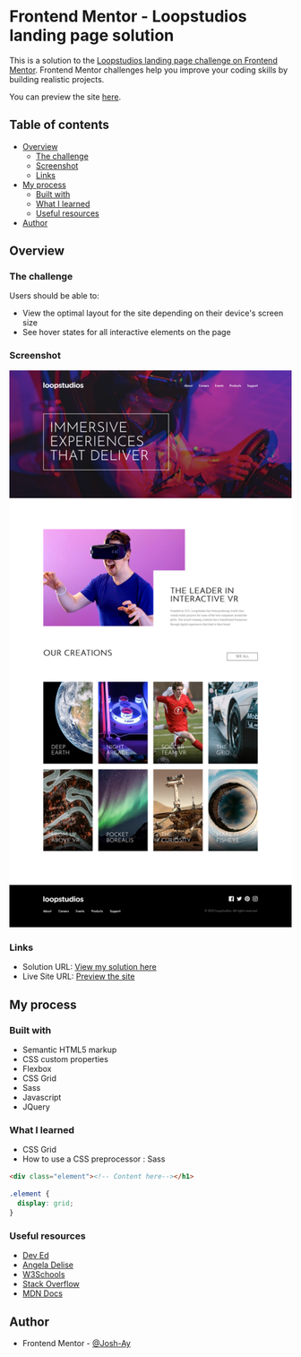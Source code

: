 # Frontend Mentor - Loopstudios landing page solution

This is a solution to the [Loopstudios landing page challenge on Frontend Mentor](https://www.frontendmentor.io/challenges/loopstudios-landing-page-N88J5Onjw). Frontend Mentor challenges help you improve your coding skills by building realistic projects. 

You can preview the site [here](https://josh-ay.github.io/loopstudios-landing-page/).

## Table of contents

- [Overview](#overview)
  - [The challenge](#the-challenge)
  - [Screenshot](#screenshot)
  - [Links](#links)
- [My process](#my-process)
  - [Built with](#built-with)
  - [What I learned](#what-i-learned)
  - [Useful resources](#useful-resources)
- [Author](#author)


## Overview

### The challenge

Users should be able to:

- View the optimal layout for the site depending on their device's screen size
- See hover states for all interactive elements on the page


### Screenshot

![](./images/screenshot.png)


### Links

- Solution URL: [View my solution here](https://www.frontendmentor.io/solutions/loopstudios-landing-page-B_uDiR_8h)
- Live Site URL: [Preview the site](https://josh-ay.github.io/loopstudios-landing-page/)

## My process

### Built with

- Semantic HTML5 markup
- CSS custom properties
- Flexbox
- CSS Grid
- Sass
- Javascript
- JQuery


### What I learned
- CSS Grid
- How to use a CSS preprocessor : Sass

```html
<div class="element"><!-- Content here--></h1>
```
```css
.element {
  display: grid;
}
```


### Useful resources
- [Dev Ed](https://www.youtube.com/channel/UClb90NQQcskPUGDIXsQEz5Q)
- [Angela Delise](https://www.youtube.com/channel/UC_TjoSnaI3CTgIgmSn3rruA)
- [W3Schools](https://www.w3schools.com/)
- [Stack Overflow](https://stackoverflow.com/)
- [MDN Docs](https://developer.mozilla.org/en-US/)


## Author

- Frontend Mentor - [@Josh-Ay](https://www.frontendmentor.io/profile/Josh-Ay)